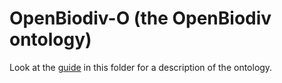 # OpenBiodiv-O (the OpenBiodiv ontology)

Look at the [guide](openbiodiv-ontology.Rmd) in this folder for a description of the ontology.
